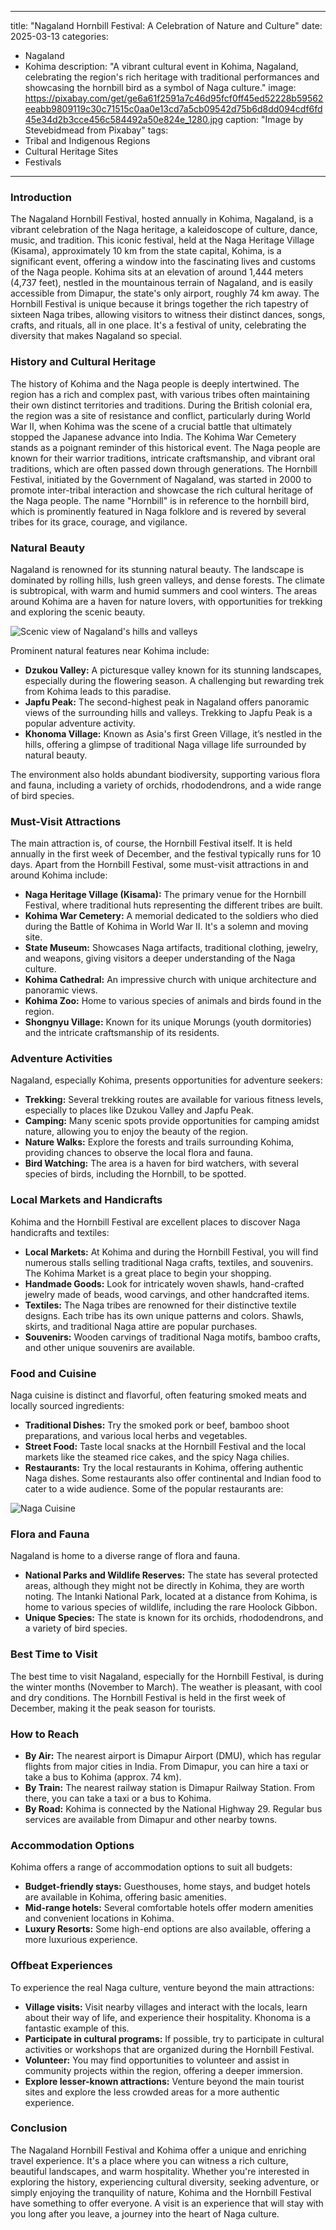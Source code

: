 
---
title: "Nagaland Hornbill Festival: A Celebration of Nature and Culture"
date: 2025-03-13
categories:
  - Nagaland
  - Kohima
description: "A vibrant cultural event in Kohima, Nagaland, celebrating the region's rich heritage with traditional performances and showcasing the hornbill bird as a symbol of Naga culture."
image: https://pixabay.com/get/ge6a61f2591a7c46d95fcf0ff45ed52228b59562eeabb9809119c30c71515c0aa0e13cd7a5cb09542d75b6d8dd094cdf6fd45e34d2b3cce456c584492a50e824e_1280.jpg
caption: "Image by Stevebidmead from Pixabay"
tags: 
  - Tribal and Indigenous Regions
  - Cultural Heritage Sites
  - Festivals
---


### **Introduction**

The Nagaland Hornbill Festival, hosted annually in Kohima, Nagaland, is a vibrant celebration of the Naga heritage, a kaleidoscope of culture, dance, music, and tradition. This iconic festival, held at the Naga Heritage Village (Kisama), approximately 10 km from the state capital, Kohima, is a significant event, offering a window into the fascinating lives and customs of the Naga people. Kohima sits at an elevation of around 1,444 meters (4,737 feet), nestled in the mountainous terrain of Nagaland, and is easily accessible from Dimapur, the state's only airport, roughly 74 km away. The Hornbill Festival is unique because it brings together the rich tapestry of sixteen Naga tribes, allowing visitors to witness their distinct dances, songs, crafts, and rituals, all in one place. It's a festival of unity, celebrating the diversity that makes Nagaland so special.

### **History and Cultural Heritage**

The history of Kohima and the Naga people is deeply intertwined. The region has a rich and complex past, with various tribes often maintaining their own distinct territories and traditions. During the British colonial era, the region was a site of resistance and conflict, particularly during World War II, when Kohima was the scene of a crucial battle that ultimately stopped the Japanese advance into India. The Kohima War Cemetery stands as a poignant reminder of this historical event. The Naga people are known for their warrior traditions, intricate craftsmanship, and vibrant oral traditions, which are often passed down through generations. The Hornbill Festival, initiated by the Government of Nagaland, was started in 2000 to promote inter-tribal interaction and showcase the rich cultural heritage of the Naga people. The name "Hornbill" is in reference to the hornbill bird, which is prominently featured in Naga folklore and is revered by several tribes for its grace, courage, and vigilance.

### **Natural Beauty**

Nagaland is renowned for its stunning natural beauty. The landscape is dominated by rolling hills, lush green valleys, and dense forests. The climate is subtropical, with warm and humid summers and cool winters. The areas around Kohima are a haven for nature lovers, with opportunities for trekking and exploring the scenic beauty.

<img src="placeholder_image_for_nagaland_scenery.jpg" alt="Scenic view of Nagaland's hills and valleys">

Prominent natural features near Kohima include:

*   **Dzukou Valley:** A picturesque valley known for its stunning landscapes, especially during the flowering season. A challenging but rewarding trek from Kohima leads to this paradise.
*   **Japfu Peak:** The second-highest peak in Nagaland offers panoramic views of the surrounding hills and valleys. Trekking to Japfu Peak is a popular adventure activity.
*   **Khonoma Village:** Known as Asia's first Green Village, it’s nestled in the hills, offering a glimpse of traditional Naga village life surrounded by natural beauty.

The environment also holds abundant biodiversity, supporting various flora and fauna, including a variety of orchids, rhododendrons, and a wide range of bird species.

### **Must-Visit Attractions**

The main attraction is, of course, the Hornbill Festival itself. It is held annually in the first week of December, and the festival typically runs for 10 days. Apart from the Hornbill Festival, some must-visit attractions in and around Kohima include:

*   **Naga Heritage Village (Kisama):** The primary venue for the Hornbill Festival, where traditional huts representing the different tribes are built.
*   **Kohima War Cemetery:** A memorial dedicated to the soldiers who died during the Battle of Kohima in World War II. It's a solemn and moving site.
*   **State Museum:** Showcases Naga artifacts, traditional clothing, jewelry, and weapons, giving visitors a deeper understanding of the Naga culture.
*   **Kohima Cathedral:** An impressive church with unique architecture and panoramic views.
*   **Kohima Zoo:** Home to various species of animals and birds found in the region.
*   **Shongnyu Village:** Known for its unique Morungs (youth dormitories) and the intricate craftsmanship of its residents.

### **Adventure Activities**

Nagaland, especially Kohima, presents opportunities for adventure seekers:

*   **Trekking:** Several trekking routes are available for various fitness levels, especially to places like Dzukou Valley and Japfu Peak.
*   **Camping:** Many scenic spots provide opportunities for camping amidst nature, allowing you to enjoy the beauty of the region.
*   **Nature Walks:** Explore the forests and trails surrounding Kohima, providing chances to observe the local flora and fauna.
*   **Bird Watching:** The area is a haven for bird watchers, with several species of birds, including the Hornbill, to be spotted.

### **Local Markets and Handicrafts**

Kohima and the Hornbill Festival are excellent places to discover Naga handicrafts and textiles:

*   **Local Markets:** At Kohima and during the Hornbill Festival, you will find numerous stalls selling traditional Naga crafts, textiles, and souvenirs. The Kohima Market is a great place to begin your shopping.
*   **Handmade Goods:** Look for intricately woven shawls, hand-crafted jewelry made of beads, wood carvings, and other handcrafted items.
*   **Textiles:** The Naga tribes are renowned for their distinctive textile designs. Each tribe has its own unique patterns and colors. Shawls, skirts, and traditional Naga attire are popular purchases.
*   **Souvenirs:** Wooden carvings of traditional Naga motifs, bamboo crafts, and other unique souvenirs are available.

### **Food and Cuisine**

Naga cuisine is distinct and flavorful, often featuring smoked meats and locally sourced ingredients:

*   **Traditional Dishes:** Try the smoked pork or beef, bamboo shoot preparations, and various local herbs and vegetables.
*   **Street Food:** Taste local snacks at the Hornbill Festival and the local markets like the steamed rice cakes, and the spicy Naga chilies.
*   **Restaurants:** Try the local restaurants in Kohima, offering authentic Naga dishes. Some restaurants also offer continental and Indian food to cater to a wide audience. Some of the popular restaurants are:

<img src="placeholder_image_of_naga_cuisine.jpg" alt="Naga Cuisine">

### **Flora and Fauna**

Nagaland is home to a diverse range of flora and fauna.

*   **National Parks and Wildlife Reserves:** The state has several protected areas, although they might not be directly in Kohima, they are worth noting. The Intanki National Park, located at a distance from Kohima, is home to various species of wildlife, including the rare Hoolock Gibbon.
*   **Unique Species:** The state is known for its orchids, rhododendrons, and a variety of bird species.

### **Best Time to Visit**

The best time to visit Nagaland, especially for the Hornbill Festival, is during the winter months (November to March). The weather is pleasant, with cool and dry conditions. The Hornbill Festival is held in the first week of December, making it the peak season for tourists.

### **How to Reach**

*   **By Air:** The nearest airport is Dimapur Airport (DMU), which has regular flights from major cities in India. From Dimapur, you can hire a taxi or take a bus to Kohima (approx. 74 km).
*   **By Train:** The nearest railway station is Dimapur Railway Station. From there, you can take a taxi or a bus to Kohima.
*   **By Road:** Kohima is connected by the National Highway 29. Regular bus services are available from Dimapur and other nearby towns.

### **Accommodation Options**

Kohima offers a range of accommodation options to suit all budgets:

*   **Budget-friendly stays:** Guesthouses, home stays, and budget hotels are available in Kohima, offering basic amenities.
*   **Mid-range hotels:** Several comfortable hotels offer modern amenities and convenient locations in Kohima.
*   **Luxury Resorts:** Some high-end options are also available, offering a more luxurious experience.

### **Offbeat Experiences**

To experience the real Naga culture, venture beyond the main attractions:

*   **Village visits:** Visit nearby villages and interact with the locals, learn about their way of life, and experience their hospitality. Khonoma is a fantastic example of this.
*   **Participate in cultural programs:** If possible, try to participate in cultural activities or workshops that are organized during the Hornbill Festival.
*   **Volunteer:** You may find opportunities to volunteer and assist in community projects within the region, offering a deeper immersion.
*   **Explore lesser-known attractions:** Venture beyond the main tourist sites and explore the less crowded areas for a more authentic experience.

### **Conclusion**

The Nagaland Hornbill Festival and Kohima offer a unique and enriching travel experience. It's a place where you can witness a rich culture, beautiful landscapes, and warm hospitality. Whether you're interested in exploring the history, experiencing cultural diversity, seeking adventure, or simply enjoying the tranquility of nature, Kohima and the Hornbill Festival have something to offer everyone. A visit is an experience that will stay with you long after you leave, a journey into the heart of Naga culture.


